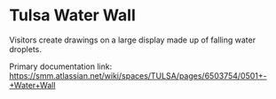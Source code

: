 # Tulsa Water Wall
Visitors create drawings on a large display made up of falling water droplets.

Primary documentation link: https://smm.atlassian.net/wiki/spaces/TULSA/pages/6503754/0501+-+Water+Wall
